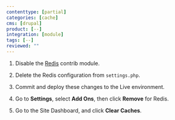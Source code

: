 ```yaml
---
contenttype: [partial]
categories: [cache]
cms: [drupal]
product: [--]
integration: [module]
tags: [--]
reviewed: ""
---
```


1. Disable the [Redis](https://www.drupal.org/project/redis) contrib module.

1. Delete the Redis configuration from `settings.php`.

1. Commit and deploy these changes to the Live environment.

1. Go to <span class="glyphicons glyphicons-cogwheel"></span> **Settings**, select **Add Ons**, then click **Remove** for Redis.

1. Go to the Site Dashboard, and click <span class="glyphicons glyphicons-cleaning"></span> **Clear Caches**.
